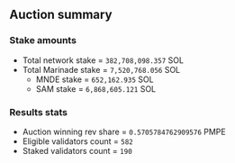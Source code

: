 ## Auction summary

### Stake amounts
- Total network stake = `382,708,098.357` SOL
- Total Marinade stake = `7,520,768.056` SOL
  - MNDE stake = `652,162.935` SOL
  - SAM stake = `6,868,605.121` SOL

### Results stats
- Auction winning rev share = `0.5705784762909576` PMPE
- Eligible validators count = `582`
- Staked validators count = `190`
